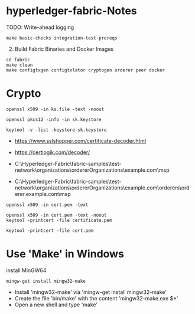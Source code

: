 # hyperledger-fabric-Notes


TODO: Write-ahead logging


```
make basic-checks integration-test-prereqs
```

2. Build Fabric Binaries and Docker Images
```
cd fabric
make clean
make configtxgen configtxlator cryptogen orderer peer docker
```

# Crypto
```
openssl x509 -in ks.file -text -noout
```
```
openssl pkcs12 -info -in sk.keystore
```
```
keytool -v -list -keystore sk.keystore
```
* https://www.sslshopper.com/certificate-decoder.html
* https://certlogik.com/decoder/

* C:\Hyperledger-Fabric\fabric-samples\test-network\organizations\ordererOrganizations\example.com\msp
* C:\Hyperledger-Fabric\fabric-samples\test-network\organizations\ordererOrganizations\example.com\orderers\orderer.example.com\msp
```
openssl x509 -in cert.pem -text
```
```
openssl x509 -in cert.pem -text -noout
keytool -printcert -file certificate.pem
```
```
keytool -printcert -file cert.pem
```

# Use 'Make' in Windows
install 
MinGW64
```
mingw-get install mingw32-make
```
- Install 'mingw32-make' via 'mingw-get install mingw32-make'
- Create the file 'bin/make' with the content 'mingw32-make.exe $*'
- Open a new shell and type 'make'
